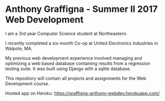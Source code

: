 # Anthony Graffigna - Summer II 2017 Web Development

I am a 3rd year Computer Science student at Northeastern. 

I recently completed a six-month Co-op at United Electronics Industries in Walpole, MA.

My previous web development experience involved managing and optimizing a web based database containing results from a regression testing suite.
It was built using Django with a sqlite database.  

This repository will contain all projects and assignments for the Web Development course.  

Hosted app on Heroku: https://graffigna-anthony-webdev.herokuapp.com/

